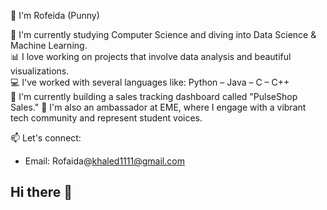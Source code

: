 👋 I'm Rofeida (Punny)

🔭 I'm currently studying Computer Science and diving into Data Science & Machine Learning.  
📊 I love working on projects that involve data analysis and beautiful visualizations.  
💻 I've worked with several languages like: Python – Java – C – C++  
🌱 I'm currently building a sales tracking dashboard called "PulseShop Sales."
🌟 I'm also an ambassador at EME, where I engage with a vibrant tech community and represent student voices.

📫 Let's connect:
- Email: Rofaida@khaled1111@gmail.com

## Hi there 👋

<!--
**Rofaida050/Rofaida050** is a ✨ _special_ ✨ repository because its `README.md` (this file) appears on your GitHub profile.

Here are some ideas to get you started:

- 🔭 I’m currently working on ...
- 🌱 I’m currently learning ...
- 👯 I’m looking to collaborate on ...
- 🤔 I’m looking for help with ...
- 💬 Ask me about ...
- 📫 How to reach me: ...
- 😄 Pronouns: ...
- ⚡ Fun fact: ...
-->
